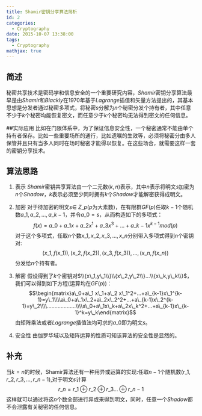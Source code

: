```yaml
---
title: Shamir密钥分享算法简析
id: 2
categories:
  - Cryptography
date: 2015-10-07 13:38:00
tags:
  - Cryptography
mathjax: true
---
```


## 简述
秘密共享技术是密码学和信息安全的一个重要研究内容，$Shamir$密钥分享算法最早是由$Shamir$和$Blackly$在1970年基于$Lagrange$插值和矢量方法提出的，其基本思想是分发者通过秘密多项式，将秘密$s$分解为$n$个秘密分发个持有者，其中任意不少于$k$个秘密均能恢复密文，而任意少于$k$个秘密均无法得到密文的任何信息。

##实际应用
比如在门限体系中，为了保证信息安全性，一个秘密通常不能由单个持有者保存。比如一些重要场所的通行，比如遗嘱的生效等，必须将秘密分由多人保管并且只有当多人同时在场时秘密才能得以恢复。在这些场合，就需要这样一套的密钥分享技术。

## 算法思路
1. 表示
$Shamir$密钥共享算法由一个二元数$(k,n)$表示，其中$n$表示将明文$s$加密为$n$个$Shadow$，$k$表示必须至少同时拥有$k$个$Shadow$才能解密获得成明文。

2. 加密
对于待加密的明文$s\in\ Z\_p$($p$为大素数)，在有限群$GF(p)$任取$k-1$个随机数$a\_1,a\_2,...,a\_{k-1}$，并令$a\_0=s$，从而构造如下的多项式：$$f(x)=a\_0+a\_1x+a\_2x^1+a\_3x^3+...+a\_{k-1}x^{k-1}mod(p)$$对于这个多项式，任取$n$个数$x\_1,x\_2,x\_3,...,x\_n$分别带入多项式得到$n$个密钥对:$$(x\_1,f(x\_1)),(x\_2,f(x\_2)),(x\_3,f(x\_3)),...,(x\_n,f(x\_n))$$分发给$n$个持有者。

3. 解密
假设得到了$k$个密钥对$\\{x\_1,y\_1\\}\\{x\_2,y\_2\\}...\\{x\_k,y\_k\\}$，我们可以得到如下方程(运算均在$GF(p)$)：
$$\begin{matrix}a\_0+a\_1 x\_1+a\_2 x\_1^2+...+a\_{k-1}x\_1^{k-1}=y\_1\\\\a\_0+a\_1x\_2+a\_2x\_2^2+...+a\_{k-1}x\_2^{k-1}=y\_2\\\\...................\\\\a\_0+a\_1x\_k+a\_2x\_k^2+...+a\_{k-1}x\_{k-1}^k=y\_k\end{matrix}$$
由矩阵乘法或者$Lagrange$插值法均可求的$a\_0$即为明文$s$。

4. 安全性
由伽罗华域以及矩阵运算的性质可知该算法的安全性是显然的。

## 补充
当$k=n$的时候，Shamir算法还有一种用异或运算的实现:任取$n-1$个随机数$(r\_1,r\_2,r\_3,...,r\_{n-1})$,对于明文$s$计算$$r\_n=r\_1 \oplus r\_2 \oplus r\_3 ...\oplus r\_{n-1}$$
这样就可以通过将这$n$个数全部进行异或来得到明文，同时，任意一个$Shadow$都不会泄露有关秘密的任何信息。
